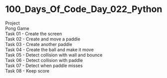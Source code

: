 # 100_Days_Of_Code_Day_022_Python
Project<br />
Pong Game<br />
Task 01 - Create the screen<br />
Task 02 - Create and move a paddle<br />
Task 03 - Create another paddle<br />
Task 04 - Create the ball and make it move<br />
Task 05 - Detect collision with wall and bounce<br />
Task 06 - Detect collision with paddle<br />
Task 07 - Detect when paddle misses<br />
Task 08 - Keep score
